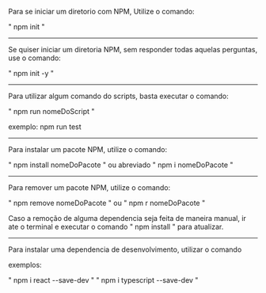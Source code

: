 Para se iniciar um diretorio com NPM, Utilize o comando:

" npm init "
______________________________________________________________________________________________
Se quiser iniciar um diretoria NPM, sem responder todas aquelas perguntas, use o comando:

" npm init -y "
______________________________________________________________________________________________
Para utilizar algum comando do scripts, basta executar o comando:

" npm run nomeDoScript "

exemplo: npm run test
______________________________________________________________________________________________
Para instalar um pacote NPM, utilize o comando:

" npm install nomeDoPacote "   ou abreviado  " npm i nomeDoPacote "

______________________________________________________________________________________________
Para remover um pacote NPM, utilize o comando:

" npm remove nomeDoPacote "  ou  " npm r nomeDoPacote "

Caso a remoção de alguma dependencia seja feita de maneira manual, ir ate o terminal
e executar o comando " npm install " para atualizar.


______________________________________________________________________________________________
Para instalar uma dependencia de desenvolvimento, utilizar o comando

exemplos:

" npm i react --save-dev "
" npm i typescript --save-dev "


